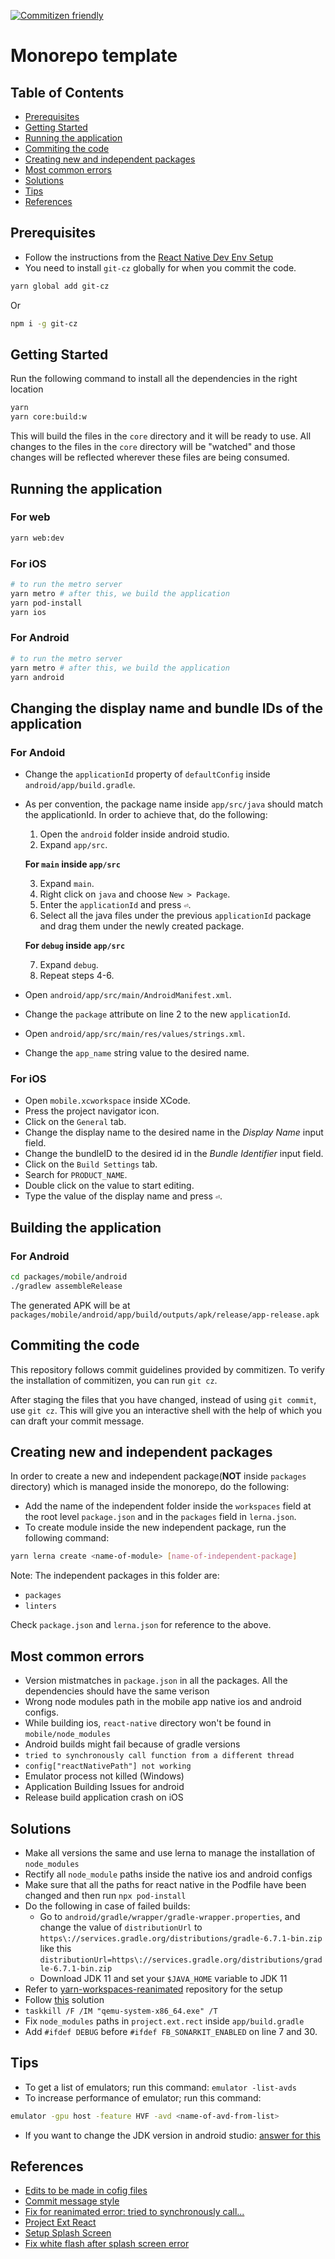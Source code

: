 [![Commitizen friendly](https://img.shields.io/badge/commitizen-friendly-brightgreen.svg)](http://commitizen.github.io/cz-cli/)

# Monorepo template

## Table of Contents

- [Prerequisites](#prerequisites)
- [Getting Started](#getting-started)
- [Running the application](#running-the-application)
- [Commiting the code](#commiting-the-code)
- [Creating new and independent packages](#creating-new-and-independent-packages)
- [Most common errors](#most-common-errors)
- [Solutions](#solutions)
- [Tips](#tips)
- [References](#references)

## Prerequisites

- Follow the instructions from the [React Native Dev Env Setup](https://reactnative.dev/docs/0.64/environment-setup#installing-dependencies)
- You need to install `git-cz` globally for when you commit the code.

```bash
yarn global add git-cz
```

Or

```bash
npm i -g git-cz
```

## Getting Started

Run the following command to install all the dependencies in the right location

```bash
yarn
yarn core:build:w
```

This will build the files in the `core` directory and it will be ready to use. All changes to the files in the `core` directory will be "watched" and those changes will be reflected wherever these files are being consumed.

## Running the application

### For web

```bash
yarn web:dev
```

### For iOS

```bash
# to run the metro server
yarn metro # after this, we build the application
yarn pod-install
yarn ios
```

### For Android

```bash
# to run the metro server
yarn metro # after this, we build the application
yarn android
```

## Changing the display name and bundle IDs of the application

### For Andoid

- Change the `applicationId` property of `defaultConfig` inside `android/app/build.gradle`.
- As per convention, the package name inside `app/src/java` should match the applicationId. In order to achieve that, do the following:

  1. Open the `android` folder inside android studio.
  2. Expand `app/src`.

  **For `main` inside `app/src`**

  3. Expand `main`.
  4. Right click on `java` and choose `New > Package`.
  5. Enter the `applicationId` and press `⏎`.
  6. Select all the java files under the previous `applicationId` package and drag them under the newly created package.

  **For `debug` inside `app/src`**

  7. Expand `debug`.
  8. Repeat steps 4-6.

- Open `android/app/src/main/AndroidManifest.xml`.
- Change the `package` attribute on line 2 to the new `applicationId`.
- Open `android/app/src/main/res/values/strings.xml`.
- Change the `app_name` string value to the desired name.

### For iOS

- Open `mobile.xcworkspace` inside XCode.
- Press the project navigator icon.
- Click on the `General` tab.
- Change the display name to the desired name in the _Display Name_ input field.
- Change the bundleID to the desired id in the _Bundle Identifier_ input field.
- Click on the `Build Settings` tab.
- Search for `PRODUCT_NAME`.
- Double click on the value to start editing.
- Type the value of the display name and press `⏎`.

## Building the application

### For Android

```bash
cd packages/mobile/android
./gradlew assembleRelease
```

The generated APK will be at `packages/mobile/android/app/build/outputs/apk/release/app-release.apk`

## Commiting the code

This repository follows commit guidelines provided by commitizen. To verify the installation of commitizen, you can run `git cz`.

After staging the files that you have changed, instead of using `git commit`, use `git cz`. This will give you an interactive shell with the help of which you can draft your commit message.

## Creating new and independent packages

In order to create a new and independent package(**NOT** inside `packages` directory) which is managed inside the monorepo, do the following:

- Add the name of the independent folder inside the `workspaces` field at the root level `package.json` and in the `packages` field in `lerna.json`.
- To create module inside the new independent package, run the following command:

```bash
yarn lerna create <name-of-module> [name-of-independent-package]
```

Note: The independent packages in this folder are:

- `packages`
- `linters`

Check `package.json` and `lerna.json` for reference to the above.

## Most common errors

- Version mistmatches in `package.json` in all the packages. All the dependencies should have the same verison
- Wrong node modules path in the mobile app native ios and android configs.
- While building ios, `react-native` directory won't be found in `mobile/node_modules`
- Android builds might fail because of gradle versions
- `tried to synchronously call function from a different thread`
- `config["reactNativePath"] not working`
- Emulator process not killed (Windows)
- Application Building Issues for android
- Release build application crash on iOS

## Solutions

- Make all versions the same and use lerna to manage the installation of `node_modules`
- Rectify all `node_module` paths inside the native ios and android configs
- Make sure that all the paths for react native in the Podfile have been changed and then run `npx pod-install`
- Do the following in case of failed builds:
  - Go to `android/gradle/wrapper/gradle-wrapper.properties`, and change the value of `distributionUrl` to `https\://services.gradle.org/distributions/gradle-6.7.1-bin.zip` like this `distributionUrl=https\://services.gradle.org/distributions/gradle-6.7.1-bin.zip`
  - Download JDK 11 and set your `$JAVA_HOME` variable to JDK 11
- Refer to [yarn-workspaces-reanimated](https://github.com/nikolaigeorgie/yarn-workspaces-reanimated) repository for the setup
- Follow [this](https://github.com/facebook/react-native/issues/29371#issuecomment-658523434) solution
- `taskkill /F /IM "qemu-system-x86_64.exe" /T`
- Fix `node_modules` paths in `project.ext.rect` inside `app/build.gradle`
- Add `#ifdef DEBUG` before `#ifdef FB_SONARKIT_ENABLED` on line 7 and 30.

## Tips

- To get a list of emulators; run this command: `emulator -list-avds`
- To increase performance of emulator; run this command:

```bash
emulator -gpu host -feature HVF -avd <name-of-avd-from-list>
```

- If you want to change the JDK version in android studio: [answer for this](https://stackoverflow.com/a/67414820/7879090)

## References

- [Edits to be made in cofig files](https://medium.com/@ratebseirawan/react-native-0-63-monorepo-walkthrough-36ea27d95e26)
- [Commit message style](https://github.com/angular/angular.js/blob/master/DEVELOPERS.md#type)
- [Fix for reanimated error: tried to synchronously call...](https://github.com/software-mansion/react-native-reanimated/issues/1720#issuecomment-789287795)
- [Project Ext React](https://github.com/facebook/react-native/blob/4305a291a9408ca65847994bbec42f1fbc97071d/RNTester/android/app/build.gradle)
- [Setup Splash Screen](https://www.youtube.com/watch?v=H0CC1UsvjDQ)
- [Fix white flash after splash screen error](https://aryan-mittal.medium.com/react-native-fix-blank-flash-after-splash-screen-70fce075423f)
